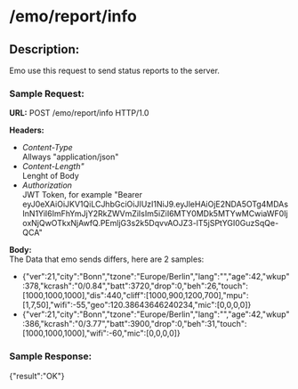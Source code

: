 # /emo/report/info

## Description:
Emo use this request to send status reports to the server.  

### Sample Request:
**URL:** POST /emo/report/info HTTP/1.0  

**Headers:**  
- *Content-Type*  
    Allways "application/json"
- *Content-Length"*  
    Lenght of Body
- *Authorization*  
    JWT Token, for example "Bearer eyJ0eXAiOiJKV1QiLCJhbGciOiJIUzI1NiJ9.eyJleHAiOjE2NDA5OTg4MDAsInN1YiI6ImFhYmJjY2RkZWVmZiIsIm5iZiI6MTY0MDk5MTYwMCwiaWF0IjoxNjQwOTkxNjAwfQ.PEmljG3s2k5DqvvAOJZ3-lT5jSPtYGI0GuzSqQe-QCA"  

**Body:**  
The Data that emo sends differs, here are 2 samples:
- {"ver":21,"city":"Bonn","tzone":"Europe/Berlin","lang":"","age":42,"wkup":378,"kcrash":"0/0.84","batt":3720,"drop":0,"beh":26,"touch":[1000,1000,1000],"dis":440,"cliff":[1000,900,1200,700],"mpu":[1,7,50],"wifi":-55,"geo":120.38643646240234,"mic":[0,0,0,0]}
- {"ver":21,"city":"Bonn","tzone":"Europe/Berlin","lang":"","age":42,"wkup":386,"kcrash":"0/3.77","batt":3900,"drop":0,"beh":31,"touch":[1000,1000,1000],"wifi":-60,"mic":[0,0,0,0]}

### Sample Response:
{"result":"OK"}
